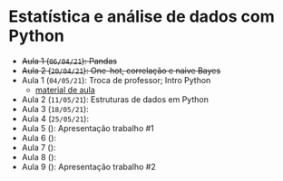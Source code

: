 # Estatística e análise de dados com Python


- ~~Aula 1 (`06/04/21`): Pandas~~
- ~~Aula 2 (`20/04/21`): One-hot, correlação e naive Bayes~~
- Aula 1 (`04/05/21`): Troca de professor; Intro Python
    - [material de aula](http://mmendelson.com/extra-resources/)
- Aula 2 (`11/05/21`): Estruturas de dados em Python
- Aula 3 (`18/05/21`): 
- Aula 4 (`25/05/21`): 
- Aula 5 (): Apresentação trabalho #1
- Aula 6 (): 
- Aula 7 (): 
- Aula 8 (): 
- Aula 9 (): Apresentação trabalho #2
